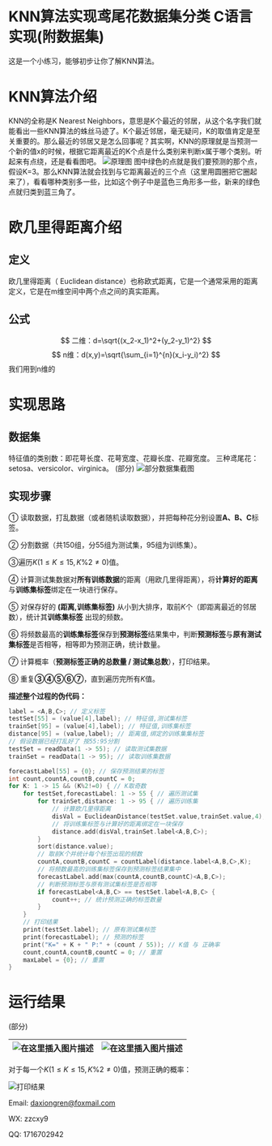 # KNN算法实现鸢尾花数据集分类 C语言实现(附数据集)

这是一个小练习，能够初步让你了解KNN算法。

# KNN算法介绍

KNN的全称是K Nearest Neighbors，意思是K个最近的邻居，从这个名字我们就能看出一些KNN算法的蛛丝马迹了。K个最近邻居，毫无疑问，K的取值肯定是至关重要的。那么最近的邻居又是怎么回事呢？其实啊，KNN的原理就是当预测一个新的值x的时候，根据它距离最近的K个点是什么类别来判断x属于哪个类别。听起来有点绕，还是看看图吧。
![原理图](https://img-blog.csdnimg.cn/img_convert/de5bf66bd84ae88aa9c096796ba021e4.png)
图中绿色的点就是我们要预测的那个点，假设K=3。那么KNN算法就会找到与它距离最近的三个点（这里用圆圈把它圈起来了），看看哪种类别多一些，比如这个例子中是蓝色三角形多一些，新来的绿色点就归类到蓝三角了。

# 欧几里得距离介绍
## 定义
欧几里得距离（ Euclidean distance）也称欧式距离，它是一个通常采用的距离定义，它是在m维空间中两个点之间的真实距离。
## 公式
$$
二维：d=\sqrt{(x_2-x_1)^2+(y_2-y_1)^2}
$$
$$
n维：d(x,y)=\sqrt{\sum_{i=1}^{n}(x_i-y_i)^2}
$$
我们用到n维的

# 实现思路

## 数据集

特征值的类别数：即花萼长度、花萼宽度、花瓣长度、花瓣宽度。
三种鸢尾花：setosa、versicolor、virginica。
(部分)
![部分数据集截图](https://img-blog.csdnimg.cn/3f4924e466a948598fc90ace8fa24311.png?x-oss-process=image/watermark,type_ZHJvaWRzYW5zZmFsbGJhY2s,shadow_50,text_Q1NETiBA5aSn54aK5Lq6,size_20,color_FFFFFF,t_70,g_se,x_16)



## 实现步骤

① 读取数据，打乱数据（或者随机读取数据），并把每种花分别设置**A、B、C**标签。

② 分割数据（共150组，分55组为测试集，95组为训练集）。

③遍历$K(1\leq K \leq 15,K\%2\neq0)$值。

④ 计算测试集数据对**所有训练数据**的距离（用欧几里得距离），将**计算好的距离**与**训练集标签**绑定在一块进行保存。

⑤ 对保存好的 **(距离,训练集标签)** 从小到大排序，取前$K$个（即距离最近的邻居数），统计其**训练集标签** 出现的频数。

⑥ 将频数最高的**训练集标签**保存到**预测标签**结果集中，判断**预测标签**与**原有测试集标签**是否相等，相等即为预测正确，统计数量。

⑦ 计算概率（**预测标签正确的总数量 / 测试集总数**），打印结果。

⑧ 重复**③④⑤⑥⑦**，直到遍历完所有$K$值。

**描述整个过程的伪代码：**

```cpp
label = <A,B,C>; // 定义标签
testSet[55] = (value[4],label); // 特征值,测试集标签
trainSet[95] = (value[4],label); // 特征值,训练集标签
distance[95] = (value,label); // 距离值,绑定的训练集集标签
// 假设数据已经打乱好了 按55:95分割
testSet = readData(1 -> 55); // 读取测试集数据
trainSet = readData(1 -> 95); // 读取训练集数据

forecastLabel[55] = {0}; // 保存预测结果的标签
int count,countA,countB,countC = 0;
for K: 1 -> 15 && (K%2!=0) { // K取奇数
    for testSet,forecastLabel: 1 -> 55 { // 遍历测试集
        for trainSet,distance: 1 -> 95 { // 遍历训练集
            // 计算欧几里得距离
            disVal = EuclideanDistance(testSet.value,trainSet.value,4);
            // 将训练集标签与计算好的距离绑定在一块保存
            distance.add(disVal,trainSet.label<A,B,C>);
        }
        sort(distance.value);
        // 取前K个并统计每个标签出现的频数
        countA,countB,countC = countLabel(distance.label<A,B,C>,K);
        // 将频数最高的训练集标签保存到预测标签结果集中
        forecastLabel.add(max(countA,countB,countC)<A,B,C>);
        // 判断预测标签与原有测试集标签是否相等
        if forecastLabel<A,B,C> == testSet.label<A,B,C> {
            count++; // 统计预测正确的标签数量
        }
    }
    // 打印结果
    print(testSet.label); // 原有测试集标签
    print(forecastLabel); // 预测的标签
    print("K=" + K + " P:" + (count / 55)); // K值 与 正确率
    count,countA,countB,countC = 0; // 重置
    maxLabel = {0}; // 重置
}
```



# 运行结果

(部分)

| ![在这里插入图片描述](https://img-blog.csdnimg.cn/42b39a3fdbfc45dd829b2fb687ad83c0.png) | ![在这里插入图片描述](https://img-blog.csdnimg.cn/a7d0f50eeb5548acaa5d93b4a4b2a6f2.png) |
| ------------------------------------------------------------ | ------------------------------------------------------------ |



对于每一个$K(1\leq K \leq 15,K\%2\neq0)$值，预测正确的概率：

![打印结果](https://img-blog.csdnimg.cn/d06062b88d3843fda73b3532191813b8.png?x-oss-process=image/watermark,type_d3F5LXplbmhlaQ,shadow_50,text_Q1NETiBA5aSn54aK5Lq6,size_20,color_FFFFFF,t_70,g_se,x_16)



Email: daxiongren@foxmail.com

WX: zzcxy9

QQ: 1716702942

